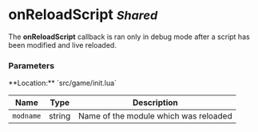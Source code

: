 onReloadScript <small class="pull-right">*Shared*</small>
==============

The **onReloadScript** callback is ran only in debug mode after a script has
been modified and live reloaded.
<br>
<div class="panel panel-info">
  <div class="panel-heading">
    <h3 class="panel-title">Parameters</h3>
  </div>
  <div class="panel-body">
    <p>
      **Location:** `src/game/init.lua`
    </p>
  </div>

  | Name      | Type   | Description                           |
  | --------- | ------ | ------------------------------------- |
  | `modname` | string | Name of the module which was reloaded |
</div>
